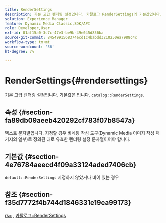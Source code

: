```yaml
---
title: RenderSettings
description: 기본 고급 렌더링 설정입니다. 카탈로그 RenderSettings의 기본값입니다.
solution: Experience Manager
feature: Dynamic Media Classic,SDK/API
role: Developer,User
exl-id: 01af15a0-3c7c-47e3-be9b-49e045d856ba
source-git-commit: 8454991568374ecd1c4babdd3210250ea7988c4c
workflow-type: tm+mt
source-wordcount: '56'
ht-degree: 7%

---
```


# RenderSettings{#rendersettings}

기본 고급 렌더링 설정입니다. 기본값은 입니다. `catalog::RenderSettings`.

## 속성 {#section-fa89db09aeeb420292cf783f07b8547a}

텍스트 문자열입니다. 지정할 경우 비네팅 작성 도구(Dynamic Media 이미지 작성 패키지의 일부)로 정의된 대로 유효한 렌더링 설정 문자열이어야 합니다.

## 기본값 {#section-4e76784aeecd4f09a33124aded7406cb}

`default::RenderSettings` 지정하지 않았거나 비어 있는 경우

## 참조 {#section-f35d7772f4b744d1846331e19ea99173}

[rs=](../../../../../ir-api/http-protocol/image-rendering-api-ref/c-ir-http-protocol-ref/c-ir-http-protocol-command-reference/r-ir-rs.md#reference-d20cefaaa6cd4f449d1591c87959b4cf) , [카탈로그::RenderSettings](../../../../../ir-api/material-cat/image-rendering-api-ref/c-ir-material-catalog/c-ir-attributes-reference/r-ir-rendersettings.md#reference-f3ae5e18095d40b2a8edef957dd82fbd)
